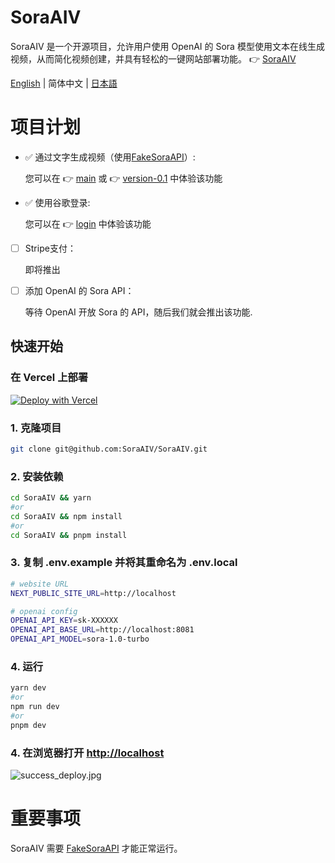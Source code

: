 # SoraAIV
SoraAIV 是一个开源项目，允许用户使用 OpenAI 的 Sora 模型使用文本在线生成视频，从而简化视频创建，并具有轻松的一键网站部署功能。
👉 [SoraAIV](https://SoraAIV.com)

[English](https://github.com/SoraAIV/SoraAIV/blob/main/README.md) | 简体中文 | [日本語](https://github.com/SoraAIV/SoraAIV/blob/main/README.ja-JP.md)

# 项目计划
- ✅ 通过文字生成视频（使用[FakeSoraAPI](https://github.com/SoraAIV/FakeSoraAPI)）:

  您可以在 👉 [main](https://github.com/SoraAIV/SoraAIV/tree/main) 或 👉 [version-0.1](https://github.com/SoraAIV/SoraAIV/tree/version-0.1) 中体验该功能

- ✅ 使用谷歌登录:

  您可以在 👉 [login](https://github.com/SoraAIV/SoraAIV/tree/login) 中体验该功能

- [ ] Stripe支付：

  即将推出

- [ ] 添加 OpenAI 的 Sora API：

  等待 OpenAI 开放 Sora 的 API，随后我们就会推出该功能.


## 快速开始

### 在 Vercel 上部署
[![Deploy with Vercel](https://vercel.com/button)](https://vercel.com/new/clone?repository-url=https%3A%2F%2Fgithub.com%2FSoraAIV%2FSoraAIV&project-name=SoraAIV&repository-name=SoraAIV&external-id=https%3A%2F%2Fgithub.com%2FSoraAIV%2FSoraAIV%2Ftree%2Fmain)

### 1. 克隆项目

```bash
git clone git@github.com:SoraAIV/SoraAIV.git
```

### 2. 安装依赖

```bash
cd SoraAIV && yarn
#or
cd SoraAIV && npm install
#or
cd SoraAIV && pnpm install
```

### 3. 复制 .env.example 并将其重命名为 .env.local

```bash
# website URL
NEXT_PUBLIC_SITE_URL=http://localhost

# openai config
OPENAI_API_KEY=sk-XXXXXX
OPENAI_API_BASE_URL=http://localhost:8081
OPENAI_API_MODEL=sora-1.0-turbo
```

### 4. 运行

```bash
yarn dev
#or
npm run dev
#or
pnpm dev
```

### 4. 在浏览器打开 [http://localhost](http://localhost)
![success_deploy.jpg](https://SoraAIV.com/success_deploy.jpg)


# 重要事项
SoraAIV 需要 [FakeSoraAPI](https://github.com/SoraAIV/FakeSoraAPI) 才能正常运行。

